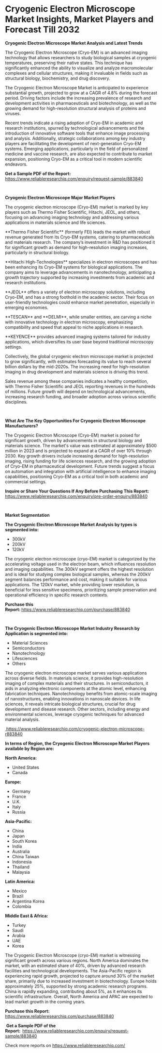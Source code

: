 <p><h1>Cryogenic Electron Microscope Market Insights, Market Players and Forecast Till 2032</h1></p><p><strong>Cryogenic Electron Microscope Market Analysis and Latest Trends</strong></p>
<p><p>The Cryogenic Electron Microscope (Cryo-EM) is an advanced imaging technology that allows researchers to study biological samples at cryogenic temperatures, preserving their native states. This technique has significantly enhanced the ability to visualize and analyze macromolecular complexes and cellular structures, making it invaluable in fields such as structural biology, biochemistry, and drug discovery.</p><p>The Cryogenic Electron Microscope Market is anticipated to experience substantial growth, projected to grow at a CAGR of 4.8% during the forecast period. Driving factors include the increasing prevalence of research and development activities in pharmaceuticals and biotechnology, as well as the growing demand for high-resolution structural analysis of proteins and viruses. </p><p>Recent trends indicate a rising adoption of Cryo-EM in academic and research institutions, spurred by technological advancements and the introduction of innovative software tools that enhance image processing and analysis. Additionally, strategic collaborations among key industry players are facilitating the development of next-generation Cryo-EM systems. Emerging applications, particularly in the field of personalized medicine and vaccine research, are also expected to contribute to market expansion, positioning Cryo-EM as a critical tool in modern scientific endeavors.</p></p>
<p><strong>Get a Sample PDF of the Report:&nbsp;</strong> <a href="https://www.reliableresearchiq.com/enquiry/request-sample/883840?utm_campaign=1870&utm_medium=2&utm_source=Github&utm_content=ia&utm_term=09042025&utm_id=cryogenic-electron-microscope">https://www.reliableresearchiq.com/enquiry/request-sample/883840</a></p>
<p>&nbsp;</p>
<p><strong>Cryogenic Electron Microscope Major Market Players</strong></p>
<p><p>The cryogenic electron microscope (Cryo-EM) market is marked by key players such as Thermo Fisher Scientific, Hitachi, JEOL, and others, focusing on advancing imaging technology and addressing various applications in materials science and life sciences.</p><p>**Thermo Fisher Scientific** (formerly FEI) leads the market with robust revenue generated from its Cryo-EM systems, catering to pharmaceuticals and materials research. The company’s investment in R&D has positioned it for significant growth as demand for high-resolution imaging increases, particularly in structural biology.</p><p>**Hitachi High-Technologies** specializes in electron microscopes and has been enhancing its Cryo-EM systems for biological applications. The company aims to leverage advancements in nanotechnology, anticipating a growth trajectory supported by increasing investments from academic and research institutions.</p><p>**JEOL** offers a variety of electron microscopy solutions, including Cryo-EM, and has a strong foothold in the academic sector. Their focus on user-friendly technologies could enhance market penetration, especially in emerging economies.</p><p>**TESCAN** and **DELMI**, while smaller entities, are carving a niche with innovative technology in electron microscopy, emphasizing compatibility and speed that appeal to niche applications in research.</p><p>**KEYENCE** provides advanced imaging systems tailored for industry applications, which diversifies its user base beyond traditional microscopy settings.</p><p>Collectively, the global cryogenic electron microscope market is projected to grow significantly, with estimates forecasting its value to reach several billion dollars by the mid-2020s. The increasing need for high-resolution imaging in drug development and materials science is driving this trend. </p><p>Sales revenue among these companies indicates a healthy competition, with Thermo Fisher Scientific and JEOL reporting revenues in the hundreds of millions. Future growth will depend on technological advancements, increasing research funding, and broader adoption across various scientific disciplines.</p></p>
<p>&nbsp;</p>
<p><strong>What Are The Key Opportunities For Cryogenic Electron Microscope Manufacturers?</strong></p>
<p><p>The Cryogenic Electron Microscope (Cryo-EM) market is poised for significant growth, driven by advancements in structural biology and materials science. The market's value was estimated at approximately $500 million in 2023 and is projected to expand at a CAGR of over 10% through 2030. Key growth drivers include increasing demand for high-resolution imaging, rising funding for life sciences research, and the growing adoption of Cryo-EM in pharmaceutical development. Future trends suggest a focus on automation and integration with artificial intelligence to enhance imaging capabilities, positioning Cryo-EM as a critical tool in both academic and commercial settings.</p></p>
<p><strong>Inquire or Share Your Questions If Any Before Purchasing This Report:</strong> <a href="https://www.reliableresearchiq.com/enquiry/pre-order-enquiry/883840?utm_campaign=1870&utm_medium=2&utm_source=Github&utm_content=ia&utm_term=09042025&utm_id=cryogenic-electron-microscope">https://www.reliableresearchiq.com/enquiry/pre-order-enquiry/883840</a></p>
<p>&nbsp;</p>
<p><strong>Market Segmentation</strong></p>
<p><strong>The Cryogenic Electron Microscope Market Analysis by types is segmented into:</strong></p>
<p><ul><li>300kV</li><li>200kV</li><li>120kV</li></ul></p>
<p><p>The cryogenic electron microscope (cryo-EM) market is categorized by the accelerating voltage used in the electron beam, which influences resolution and imaging capabilities. The 300kV segment offers the highest resolution and is ideal for studying complex biological samples, whereas the 200kV segment balances performance and cost, making it suitable for various applications. The 120kV market, while providing lower resolution, is beneficial for less sensitive specimens, prioritizing sample preservation and operational efficiency in specific research contexts.</p></p>
<p><strong>Purchase this Report:&nbsp;</strong><a href="https://www.reliableresearchiq.com/purchase/883840?utm_campaign=1870&utm_medium=2&utm_source=Github&utm_content=ia&utm_term=09042025&utm_id=cryogenic-electron-microscope">https://www.reliableresearchiq.com/purchase/883840</a></p>
<p>&nbsp;</p>
<p><strong>The Cryogenic Electron Microscope Market Industry Research by Application is segmented into:</strong></p>
<p><ul><li>Material Sciences</li><li>Semiconductors</li><li>Nanotechnology</li><li>Lifesciences</li><li>Others</li></ul></p>
<p><p>The cryogenic electron microscope market serves various applications across diverse fields. In materials science, it provides high-resolution imaging of complex materials and their structures. In semiconductors, it aids in analyzing electronic components at the atomic level, enhancing fabrication techniques. Nanotechnology benefits from atomic-scale imaging of nanostructures, enabling innovations in nanoscale devices. In life sciences, it reveals intricate biological structures, crucial for drug development and disease research. Other sectors, including energy and environmental sciences, leverage cryogenic techniques for advanced material analysis.</p></p>
<p><a href="https://www.reliableresearchiq.com/cryogenic-electron-microscope-r883840?utm_campaign=1870&utm_medium=2&utm_source=Github&utm_content=ia&utm_term=09042025&utm_id=cryogenic-electron-microscope">&nbsp;https://www.reliableresearchiq.com/cryogenic-electron-microscope-r883840</a></p>
<p><strong>In terms of Region, the Cryogenic Electron Microscope Market Players available by Region are:</strong></p>
<p>
    <p> <strong> North America: </strong>
        <ul>
            <li>United States</li>
            <li>Canada</li>
        </ul>
        </p> 
    <p> <strong> Europe: </strong>
        <ul>
            <li>Germany</li>
            <li>France</li>
            <li>U.K.</li>
            <li>Italy</li>
            <li>Russia</li>
        </ul>
        </p> 
    <p> <strong> Asia-Pacific: </strong>
        <ul>
            <li>China</li>
            <li>Japan</li>
            <li>South Korea</li>
            <li>India</li>
            <li>Australia</li>
            <li>China Taiwan</li>
            <li>Indonesia</li>
            <li>Thailand</li>
            <li>Malaysia</li>
        </ul>
        </p> 
    <p> <strong> Latin America: </strong>
        <ul>
            <li>Mexico</li>
            <li>Brazil</li>
            <li>Argentina Korea</li>
            <li>Colombia</li>
        </ul>
        </p> 
    <p> <strong> Middle East & Africa: </strong>
        <ul>
            <li>Turkey</li>
            <li>Saudi</li>
            <li>Arabia</li>
            <li>UAE</li>
            <li>Korea</li>
        </ul>
    </p>
    </p>
<p><p>The Cryogenic Electron Microscope (cryo-EM) market is witnessing significant growth across various regions. North America dominates the market, with an estimated share of 40%, driven by advanced research facilities and technological developments. The Asia-Pacific region is experiencing rapid growth, projected to capture around 30% of the market share, primarily due to increased investment in biotechnology. Europe holds approximately 25%, supported by strong academic research programs. China is rapidly expanding, contributing about 5%, as it enhances its scientific infrastructure. Overall, North America and APAC are expected to lead market growth in the coming years.</p></p>
<p><strong>Purchase this Report: </strong><a href="https://www.reliableresearchiq.com/purchase/883840?utm_campaign=1870&utm_medium=2&utm_source=Github&utm_content=ia&utm_term=09042025&utm_id=cryogenic-electron-microscope">https://www.reliableresearchiq.com/purchase/883840</a></p>
<p>&nbsp;<strong>Get a Sample PDF of the Report:&nbsp;&nbsp;</strong><a href="https://www.reliableresearchiq.com/enquiry/request-sample/883840?utm_campaign=1870&utm_medium=2&utm_source=Github&utm_content=ia&utm_term=09042025&utm_id=cryogenic-electron-microscope">https://www.reliableresearchiq.com/enquiry/request-sample/883840</a></p>
<p><strong></strong></p>
<p>Check more reports on <a href="https://www.reliableresearchiq.com/?utm_campaign=1870&utm_medium=2&utm_source=Github&utm_content=ia&utm_term=09042025&utm_id=cryogenic-electron-microscope">https://www.reliableresearchiq.com/</a></p>